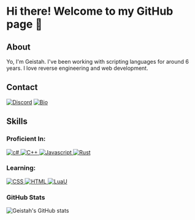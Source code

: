 # Hi there! Welcome to my GitHub page 👋
## About

Yo, I'm Geistah. I've been working with scripting languages for around 6 years. I love reverse engineering and web development.

## Contact
<a href="https://discordlookup.com/user/1022294409938751559">![Discord](https://img.shields.io/badge/Discord-%235865F2.svg?style=for-the-badge&logo=discord&logoColor=white)</a>
<a href="https://geistah.xyz/bio">![Bio](https://img.shields.io/badge/Bio-Visit-%23181717.svg?style=for-the-badge&logo=link&logoColor=white)</a>



## Skills 
### Proficient In:

<a href="https://devdocs.io/cpp/">
  <img src="https://img.shields.io/badge/C%23-239120?style=for-the-badge&logo=C%23&logoColor=white" alt="c#">
</a>
<a href="https://learn.microsoft.com/en-us/dotnet/csharp/">
  <img src="https://img.shields.io/badge/C%2B%2B-00599C?style=for-the-badge&logo=C%2B%2B&logoColor=%23F7DF1E" alt="C++">
</a>
<a href="https://www.javascript.com">
  <img src="https://img.shields.io/badge/javascript-%23F7DF1E.svg?style=for-the-badge&logo=javascript&logoColor=%23232F3E" alt="Javascript">
</a>
<a href="https://www.rust-lang.org">
  <img src="https://img.shields.io/badge/rust-%23000000.svg?style=for-the-badge&logo=rust&logoColor=white" alt="Rust">
</a>


### Learning:
<a href="https://developer.mozilla.org/en-US/docs/Web/CSS">
  <img src="https://img.shields.io/badge/css3-%231572B6.svg?style=for-the-badge&logo=css3&logoColor=white" alt="CSS">
</a>
<a href="https://developer.mozilla.org/en-US/docs/Web/Guide/HTML/HTML5">
  <img src="https://img.shields.io/badge/html5-%23E34F26.svg?style=for-the-badge&logo=html5&logoColor=white" alt="HTML">
</a>
<a href="https://create.roblox.com/docs/luau">
  <img src="https://img.shields.io/badge/LuaU-5C4EE3?style=for-the-badge&logo=roblox&logoColor=white&labelColor=101010" alt="LuaU">
</a>

### GitHub Stats
![Geistah's GitHub stats](https://github-readme-stats.vercel.app/api?username=Geistah&show_icons=true&theme=radical)

